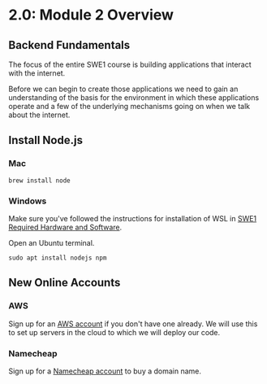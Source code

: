 # 2.0: Module 2 Overview

## **Backend Fundamentals**

The focus of the entire SWE1 course is building applications that interact with the internet.

Before we can begin to create those applications we need to gain an understanding of the basis for the environment in which these applications operate and a few of the underlying mechanisms going on when we talk about the internet.

## Install Node.js

### Mac

```text
brew install node
```

### Windows

Make sure you've followed the instructions for installation of WSL in [SWE1 Required Hardware and Software](../course-logistics/required-hardware-and-software.md#windows-subsystem-for-linux-wsl).

Open an Ubuntu terminal.

```text
sudo apt install nodejs npm
```

## New Online Accounts

### AWS

Sign up for an [AWS account](https://aws.amazon.com) if you don't have one already. We will use this to set up servers in the cloud to which we will deploy our code.

### Namecheap

Sign up for a [Namecheap account](https://namecheap.com) to buy a domain name.

